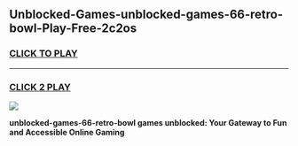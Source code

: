 
## Unblocked-Games-unblocked-games-66-retro-bowl-Play-Free-2c2os
<h3>
<a href="https://premium76.site?title=unblocked-games-66-retro-bowl&ref=18A1">CLICK TO PLAY</a></h3>
<hr>

<h3>
<a href="https://premium76.site?title=unblocked-games-66-retro-bowl&ref=18A1">CLICK 2 PLAY</a>
  
</h3>

<a href="https://premium76.site?title=unblocked-games-66-retro-bowl&ref=18A1"><img src="https://clearcache.store/games.png"></a>


**unblocked-games-66-retro-bowl games unblocked: Your Gateway to Fun and Accessible Online Gaming**
